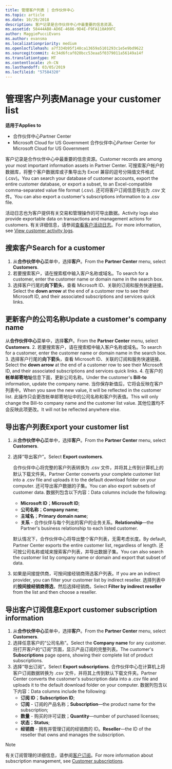 ```yaml
---
title: 管理客户列表 | 合作伙伴中心
ms.topic: article
ms.date: 10/29/2018
description: 客户记录是合作伙伴中心中最重要的信息资源。
ms.assetid: 58444AB8-AD6E-4686-9D4E-F9FA110A99FC
author: MaggiePucciEvans
ms.author: evansma
ms.localizationpriority: medium
ms.openlocfilehash: a7f334b95f148ca13659a5101293c1e5e9bd9622
ms.sourcegitcommit: 4c34d6fcaf020bcc53eaa5f0379011a56149a14f
ms.translationtype: MT
ms.contentlocale: zh-CN
ms.lasthandoff: 03/05/2019
ms.locfileid: "57584320"
---
```

# <a name="manage-your-customer-list"></a><span data-ttu-id="40fb3-103">管理客户列表</span><span class="sxs-lookup"><span data-stu-id="40fb3-103">Manage your customer list</span></span>

<span data-ttu-id="40fb3-104">**适用于**</span><span class="sxs-lookup"><span data-stu-id="40fb3-104">**Applies to**</span></span>

-  <span data-ttu-id="40fb3-105">合作伙伴中心</span><span class="sxs-lookup"><span data-stu-id="40fb3-105">Partner Center</span></span>
-  <span data-ttu-id="40fb3-106">Microsoft Cloud for US Government 合作伙伴中心</span><span class="sxs-lookup"><span data-stu-id="40fb3-106">Partner Center for Microsoft Cloud for US Government</span></span>


<span data-ttu-id="40fb3-107">客户记录是合作伙伴中心中最重要的信息资源。</span><span class="sxs-lookup"><span data-stu-id="40fb3-107">Customer records are among your most important information assets in Partner Center.</span></span> <span data-ttu-id="40fb3-108">可搜索客户帐户的数据库，将整个客户数据库或子集导出为 Excel 兼容的逗号分隔值文件格式 (.csv)。</span><span class="sxs-lookup"><span data-stu-id="40fb3-108">You can search your database of customer accounts, export the entire customer database, or export a subset, to an Excel-compatible comma-separated value file format (.csv).</span></span> <span data-ttu-id="40fb3-109">还可将客户订阅信息导出为 .csv 文件。</span><span class="sxs-lookup"><span data-stu-id="40fb3-109">You can also export a customer's subscriptions information to a .csv file.</span></span>

<span data-ttu-id="40fb3-110">活动日志也为客户提供有关交易和管理操作的可导出数据。</span><span class="sxs-lookup"><span data-stu-id="40fb3-110">Activity logs also provide exportable data on transactions and management actions for customers.</span></span> <span data-ttu-id="40fb3-111">有关详细信息，请参阅[查看客户活动日志](activity-logs.md)。</span><span class="sxs-lookup"><span data-stu-id="40fb3-111">For more information, see [View customer activity logs](activity-logs.md).</span></span>


## <a name="search-for-a-customer"></a><span data-ttu-id="40fb3-112">搜索客户</span><span class="sxs-lookup"><span data-stu-id="40fb3-112">Search for a customer</span></span>

1.  <span data-ttu-id="40fb3-113">从**合作伙伴中心**菜单中，选择**客户**。</span><span class="sxs-lookup"><span data-stu-id="40fb3-113">From the **Partner Center** menu, select **Customers**.</span></span>
2.  <span data-ttu-id="40fb3-114">若要搜索客户，请在搜索框中输入客户名称或域名。</span><span class="sxs-lookup"><span data-stu-id="40fb3-114">To search for a customer, enter the customer name or domain name in the search box.</span></span>
3.  <span data-ttu-id="40fb3-115">选择客户行尾的**向下箭头**，查看 Microsoft ID、关联的订阅和服务快速链接。</span><span class="sxs-lookup"><span data-stu-id="40fb3-115">Select the **down arrow** at the end of a customer row to see their Microsoft ID, and their associated subscriptions and services quick links.</span></span>

## <a name="update-a-customers-company-name"></a><span data-ttu-id="40fb3-116">更新客户的公司名称</span><span class="sxs-lookup"><span data-stu-id="40fb3-116">Update a customer's company name</span></span>

<span data-ttu-id="40fb3-117">从**合作伙伴中心**菜单中，选择**客户**。</span><span class="sxs-lookup"><span data-stu-id="40fb3-117">From the **Partner Center** menu, select **Customers**.</span></span>
2.  <span data-ttu-id="40fb3-118">若要搜索客户，请在搜索框中输入客户名称或域名。</span><span class="sxs-lookup"><span data-stu-id="40fb3-118">To search for a customer, enter the customer name or domain name in the search box.</span></span>
3.  <span data-ttu-id="40fb3-119">选择客户行尾的**向下箭头**，查看 Microsoft ID、关联的订阅和服务快速链接。</span><span class="sxs-lookup"><span data-stu-id="40fb3-119">Select the **down arrow** at the end of a customer row to see their Microsoft ID, and their associated subscriptions and services quick links.</span></span>
4.  <span data-ttu-id="40fb3-120">在客户的**帐单邮寄地址**信息下面，更新公司名称。</span><span class="sxs-lookup"><span data-stu-id="40fb3-120">Under the customer's **Bill-to** information, update the company name.</span></span> <span data-ttu-id="40fb3-121">当你保存新值后，它将会反映在客户列表中。</span><span class="sxs-lookup"><span data-stu-id="40fb3-121">When you save the new value, it will be reflected in the customer list.</span></span> <span data-ttu-id="40fb3-122">此操作只会更改帐单邮寄地址中的公司名称和客户列表值。</span><span class="sxs-lookup"><span data-stu-id="40fb3-122">This will only change the Bill-to company name and the customer list value.</span></span> <span data-ttu-id="40fb3-123">其他位置均不会反映此项更改。</span><span class="sxs-lookup"><span data-stu-id="40fb3-123">It will not be reflected anywhere else.</span></span>

## <a name="export-your-customer-list"></a><span data-ttu-id="40fb3-124">导出客户列表</span><span class="sxs-lookup"><span data-stu-id="40fb3-124">Export your customer list</span></span>

1.  <span data-ttu-id="40fb3-125">从**合作伙伴中心**菜单中，选择**客户**。</span><span class="sxs-lookup"><span data-stu-id="40fb3-125">From the **Partner Center** menu, select **Customers**.</span></span>
2.  <span data-ttu-id="40fb3-126">选择“导出客户”。</span><span class="sxs-lookup"><span data-stu-id="40fb3-126">Select **Export customers**.</span></span>

    <span data-ttu-id="40fb3-127">合作伙伴中心将完整的客户列表转换为 .csv 文件，并将其上传到计算机上的默认下载文件夹。</span><span class="sxs-lookup"><span data-stu-id="40fb3-127">Partner Center converts your complete customer list into a .csv file and uploads it to the default download folder on your computer.</span></span> <span data-ttu-id="40fb3-128">还可导出客户数据的子集。</span><span class="sxs-lookup"><span data-stu-id="40fb3-128">You can also export subsets of customer data.</span></span> <span data-ttu-id="40fb3-129">数据列包含以下内容：</span><span class="sxs-lookup"><span data-stu-id="40fb3-129">Data columns include the following:</span></span>

    -   <span data-ttu-id="40fb3-130">**Microsoft ID**；</span><span class="sxs-lookup"><span data-stu-id="40fb3-130">**Microsoft ID**;</span></span>
    -   <span data-ttu-id="40fb3-131">**公司名称**；</span><span class="sxs-lookup"><span data-stu-id="40fb3-131">**Company name**;</span></span>
    -   <span data-ttu-id="40fb3-132">**主域名**；</span><span class="sxs-lookup"><span data-stu-id="40fb3-132">**Primary domain name**;</span></span>
    -   <span data-ttu-id="40fb3-133">**关系** - 合作伙伴与每个列出的客户的业务关系。</span><span class="sxs-lookup"><span data-stu-id="40fb3-133">**Relationship**—the Partner's business relationship to each listed customer.</span></span>

    <span data-ttu-id="40fb3-134">默认情况下，合作伙伴中心将导出整个客户列表，无需考虑长度。</span><span class="sxs-lookup"><span data-stu-id="40fb3-134">By default, Partner Center exports the entire customer list, regardless of length.</span></span> <span data-ttu-id="40fb3-135">还可按公司名称或域来搜索客户列表，并导出数据子集。</span><span class="sxs-lookup"><span data-stu-id="40fb3-135">You can also search the customer list by company name or domain and export that subset of data.</span></span>

3.  <span data-ttu-id="40fb3-136">如果是间接提供商，可按间接经销商筛选客户列表。</span><span class="sxs-lookup"><span data-stu-id="40fb3-136">If you are an indirect provider, you can filter your customer list by indirect reseller.</span></span> <span data-ttu-id="40fb3-137">选择列表中的**按间接经销商筛选**，然后选择经销商。</span><span class="sxs-lookup"><span data-stu-id="40fb3-137">Select **Filter by indirect reseller** from the list and then choose a reseller.</span></span>


## <a name="export-customer-subscription-information"></a><span data-ttu-id="40fb3-138">导出客户订阅信息</span><span class="sxs-lookup"><span data-stu-id="40fb3-138">Export customer subscription information</span></span>

1.  <span data-ttu-id="40fb3-139">从**合作伙伴中心**菜单中，选择**客户**。</span><span class="sxs-lookup"><span data-stu-id="40fb3-139">From the **Partner Center** menu, select **Customers**.</span></span>
2.  <span data-ttu-id="40fb3-140">选择任意客户的“公司名称”。</span><span class="sxs-lookup"><span data-stu-id="40fb3-140">Select the **Company name** for any customer.</span></span> <span data-ttu-id="40fb3-141">将打开客户的“订阅”页面，显示产品订阅的完整列表。</span><span class="sxs-lookup"><span data-stu-id="40fb3-141">The customer's **Subscriptions** page opens, showing their complete list of product subscriptions.</span></span>
3.  <span data-ttu-id="40fb3-142">选择“导出订阅”。</span><span class="sxs-lookup"><span data-stu-id="40fb3-142">Select **Export subscriptions**.</span></span> <span data-ttu-id="40fb3-143">合作伙伴中心在计算机上将客户订阅数据转换为 .csv 文件，并将其上传到默认下载文件夹。</span><span class="sxs-lookup"><span data-stu-id="40fb3-143">Partner Center converts the customer's subscription data into a .csv file and uploads it to the default download folder on your computer.</span></span> <span data-ttu-id="40fb3-144">数据列包含以下内容：</span><span class="sxs-lookup"><span data-stu-id="40fb3-144">Data columns include the following:</span></span>
    -   <span data-ttu-id="40fb3-145">**订阅 ID**；</span><span class="sxs-lookup"><span data-stu-id="40fb3-145">**Subscription ID**;</span></span>
    -   <span data-ttu-id="40fb3-146">**订阅** - 订阅的产品名称；</span><span class="sxs-lookup"><span data-stu-id="40fb3-146">**Subscription**—the product name for the subscription;</span></span>
    -   <span data-ttu-id="40fb3-147">**数量** - 购买的许可证数；</span><span class="sxs-lookup"><span data-stu-id="40fb3-147">**Quantity**—number of purchased licenses;</span></span>
    -   <span data-ttu-id="40fb3-148">**状态**；</span><span class="sxs-lookup"><span data-stu-id="40fb3-148">**Status**;</span></span>
    -   <span data-ttu-id="40fb3-149">**经销商** - 拥有并管理订阅的经销商的 ID。</span><span class="sxs-lookup"><span data-stu-id="40fb3-149">**Reseller**—the ID of the reseller that owns and manages the subscription.</span></span>

> [!NOTE]  
> <span data-ttu-id="40fb3-150">有关订阅管理的详细信息，请参阅[客户订阅](customer-subscriptions.md)。</span><span class="sxs-lookup"><span data-stu-id="40fb3-150">For more information about subscription management, see [Customer subscriptions](customer-subscriptions.md).</span></span>

     

 

 



